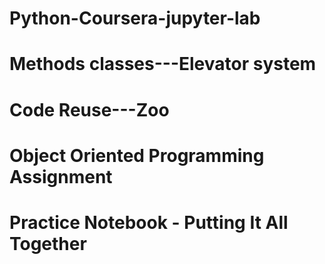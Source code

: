 # Python-Coursera-jupyter-lab
# Methods classes---Elevator system
# Code Reuse---Zoo
# Object Oriented Programming Assignment
# Practice Notebook - Putting It All Together
